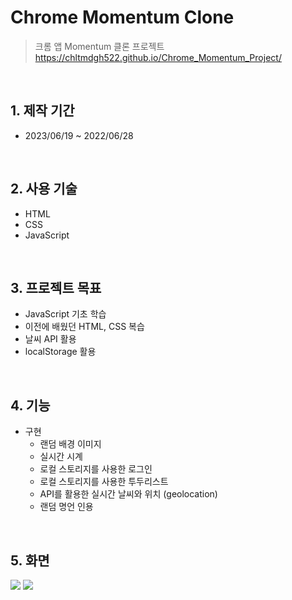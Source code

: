 # Chrome Momentum Clone

> 크롬 앱 Momentum 클론 프로젝트  
> https://chltmdgh522.github.io/Chrome_Momentum_Project/

</br>

## 1. 제작 기간

- 2023/06/19 ~ 2022/06/28

</br>

## 2. 사용 기술

- HTML
- CSS
- JavaScript

</br>

## 3. 프로젝트 목표

- JavaScript 기초 학습
- 이전에 배웠던 HTML, CSS 복습
- 날씨 API 활용
- localStorage 활용

</br>

## 4. 기능

- 구현
  - 랜덤 배경 이미지
  - 실시간 시계
  - 로컬 스토리지를 사용한 로그인
  - 로컬 스토리지를 사용한 투두리스트
  - API를 활용한 실시간 날씨와 위치 (geolocation)
  - 랜덤 명언 인용

</br>

## 5. 화면

<div>
<img src= img/1.png/>
<img src= img/2.png/>
</div>
